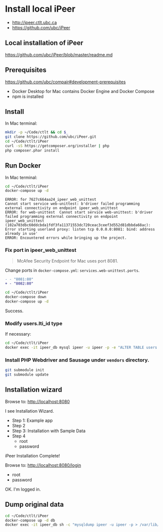 # Install local iPeer

- <http://ipeer.ctlt.ubc.ca>
- <https://github.com/ubc/iPeer>

## Local installation of iPeer

<https://github.com/ubc/iPeer/blob/master/readme.md>

## Prerequisites

<https://github.com/ubc/compair#development-prerequisites>

- Docker Desktop for Mac contains Docker Engine and Docker Compose
- npm is installed

## Install

In Mac terminal:

```bash
mkdir -p ~/Code/ctlt && cd $_
git clone https://github.com/ubc/iPeer.git
cd ~/Code/ctlt/iPeer
curl -sS https://getcomposer.org/installer | php
php composer.phar install
```

## Run Docker

In Mac terminal:

```bash
cd ~/Code/ctlt/iPeer
docker-compose up -d
```
```
ERROR: for 7627c664aa24_ipeer_web_unittest  
Cannot start service web-unittest: b'driver failed programming external connectivity on endpoint ipeer_web_unittest 
ERROR: for web-unittest  Cannot start service web-unittest: b'driver failed programming external connectivity on endpoint ipeer_web_unittest 
(102a703dbc60ddcbda1fdf3fa11371553dc720ceac3ceef3d552d81dbbda68ac): 
Error starting userland proxy: listen tcp 0.0.0.0:8081: bind: address already in use'
ERROR: Encountered errors while bringing up the project.
```

### Fix port in ipeer_web_unittest

> McAfee Security Endpoint for Mac uses port 8081.

Change ports in `docker-compose.yml`: `services.web-unittest.ports`.

```diff
- - "8081:80"
+ - "8082:80"
```

```bash
cd ~/Code/ctlt/iPeer
docker-compose down
docker-compose up -d
```

Success.

### Modify users.lti_id type

If necessary:

```bash
cd ~/Code/ctlt/iPeer
docker exec -it ipeer_db mysql ipeer -u ipeer -p -e "ALTER TABLE users MODIFY lti_id VARCHAR(64) NULL DEFAULT NULL;"
```

### Install PHP Webdriver and Sausage under `vendors` directory.

```bash
git submodule init
git submodule update
```

## Installation wizard

Browse to: <http://localhost:8080>

I see Installation Wizard.

- Step 1: Example app
- Step 2
- Step 3: Installation with Sample Data
- Step 4
    - root
    - password

iPeer Installation Complete!

Browse to: <http://localhost:8080/login>

- root
- password

OK. I'm logged in.

## Dump original data

```bash
cd ~/Code/ctlt/iPeer
docker-compose up -d db
docker exec -it ipeer_db sh -c "mysqldump ipeer -u ipeer -p > /var/lib/mysql/ipeer.reset.sql"
```
